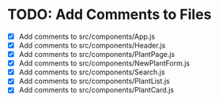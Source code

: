 # TODO: Add Comments to Files

- [x] Add comments to src/components/App.js
- [x] Add comments to src/components/Header.js
- [x] Add comments to src/components/PlantPage.js
- [x] Add comments to src/components/NewPlantForm.js
- [x] Add comments to src/components/Search.js
- [x] Add comments to src/components/PlantList.js
- [x] Add comments to src/components/PlantCard.js
